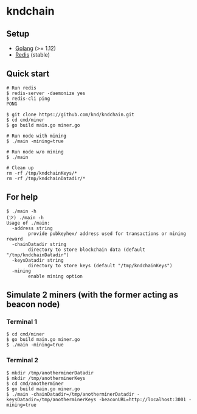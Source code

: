 # kndchain

## Setup

- [Golang](https://golang.org/dl/) (>= 1.12)
- [Redis](https://redis.io/topics/quickstart) (stable)

## Quick start

```
# Run redis
$ redis-server -daemonize yes
$ redis-cli ping
PONG

$ git clone https://github.com/knd/kndchain.git
$ cd cmd/miner
$ go build main.go miner.go

# Run node with mining
$ ./main -mining=true

# Run node w/o mining
$ ./main

# Clean up
rm -rf /tmp/kndchainKeys/*
rm -rf /tmp/kndchainDatadir/*
```

## For help

```
$ ./main -h
(ツ) ./main -h
Usage of ./main:
  -address string
    	provide pubkeyhex/ address used for transactions or mining reward
  -chainDatadir string
    	directory to store blockchain data (default "/tmp/kndchainDatadir")
  -keysDatadir string
    	directory to store keys (default "/tmp/kndchainKeys")
  -mining
    	enable mining option
```

## Simulate 2 miners (with the former acting as beacon node)

### Terminal 1

```
$ cd cmd/miner
$ go build main.go miner.go
$ ./main -mining=true
```

### Terminal 2

```
$ mkdir /tmp/anotherminerDatadir
$ mkdir /tmp/anotherminerKeys
$ cd cmd/anotherminer
$ go build main.go miner.go
$ ./main -chainDatadir=/tmp/anotherminerDatadir -keysDatadir=/tmp/anotherminerKeys -beaconURL=http://localhost:3001 -mining=true
```
